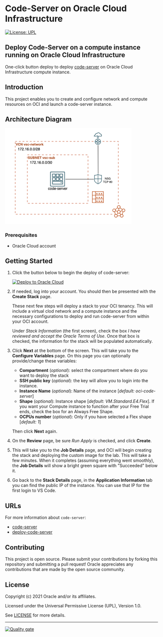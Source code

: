 # Code-Server on Oracle Cloud Infrastructure 

[![License: UPL](https://img.shields.io/badge/license-UPL-green)](https://img.shields.io/badge/license-UPL-green) 


## Deploy Code-Server on a compute instance running on Oracle Cloud Infrastructure 

One-click button deploy to deploy [code-server](https://github.com/cdr/code-server) on Oracle Cloud Infrastructure compute instance.

## Introduction
This project enables you to create and configure network and compute resources on OCI and launch a code-server instance.

## Architecture Diagram

![code-server deployment architecture diagram](docs/images/tf-code-server.png)

### Prerequisites
- Oracle Cloud account

## Getting Started

1. Click the button below to begin the deploy of code-server:
    
    <a href="https://cloud.oracle.com/resourcemanager/stacks/create?region=home&zipUrl=https://github.com/oracle-devrel/terraform-oci-code-server/releases/latest/download/oci-deploy-code-server-latest.zip" target="_blank"><img src="https://oci-resourcemanager-plugin.plugins.oci.oraclecloud.com/latest/deploy-to-oracle-cloud.svg" alt="Deploy to Oracle Cloud"/></a>

2. If needed, log into your account. You should then be presented with the **Create Stack** page. 
    
    These next few steps will deploy a stack to your OCI tenancy. This will include a virtual clod network and a compute instance and the necessary configurations to deploy and run code-server from within your OCI account.

    Under *Stack Information* (the first screen), check the box *I have reviewed and accept the Oracle Terms of Use*. Once that box is checked, the information for the stack will be populated automatically.
    
3. Click **Next** at the bottom of the screen. This will take you to the **Configure Variables** page. On this page you can optionally provide/change these variables: 
    - **Compartment** (_optional_): select the compartment where do you want to deploy the stack
    - **SSH public key** (_optional_): the key will allow you to login into the instance. 
    - **Instance Name** (_optional_): Name of the instance [_default: oci-code-server_]
    - **Shape** (_optional_): Instance shape [_default: VM.Standard.E4.Flex_]. If you want your Compute instance to function after your Free Trial ends, check the box for an Always Free Shape. 
    - **OCPUs number** (_optional_): Only if you have selected a Flex shape [_default: 1_]
        
    Then click **Next** again.

4. On the **Review** page, be sure *Run Apply* is checked, and click **Create**.

5. This will take you to the **Job Details** page, and OCI will begin creating the stack and deploying the custom image for the lab. This will take a few minutes. When it completes (assuming everything went smoothly), the **Job Details** will show a bright green square with "Succeeded" below it.

6. Go back to the **Stack Details** page, in the **Application Information** tab you can find the public IP of the instance. You can use that IP for the first login to VS Code.
    

## URLs
For more information about `code-server`: 
* [code-server](https://github.com/coder/code-server)
* [deploy-code-server](https://github.com/coder/deploy-code-server)

## Contributing
This project is open source.  Please submit your contributions by forking this repository and submitting a pull request!  Oracle appreciates any contributions that are made by the open source community.

## License
Copyright (c) 2021 Oracle and/or its affiliates.

Licensed under the Universal Permissive License (UPL), Version 1.0.

See [LICENSE](LICENSE) for more details.

---


[![Quality gate](https://sonarcloud.io/api/project_badges/quality_gate?project=oracle-devrel_terraform-oci-code-server)](https://sonarcloud.io/dashboard?id=oracle-devrel_terraform-oci-code-server)
